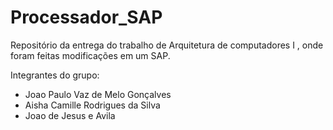 # Processador_SAP
Repositório da entrega do trabalho de Arquitetura de computadores I , onde foram feitas modificações em um SAP.

Integrantes do grupo:
- Joao Paulo Vaz de Melo Gonçalves
- Aisha Camille Rodrigues da Silva
- Joao de Jesus e Avila

